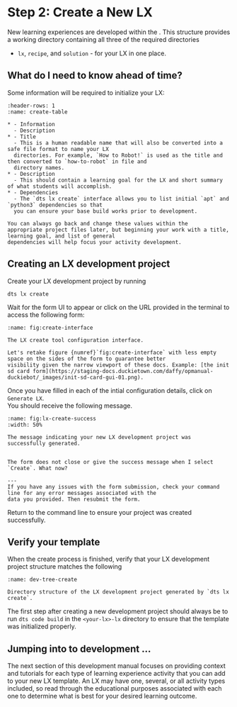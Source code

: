 # Step 2: Create a New LX

New learning experiences are developed within the [](sec:lx-development-workspace).
This structure provides a working directory containing all three of the required directories 
- `lx`, `recipe`, and `solution` - for your LX in one place.


## What do I need to know ahead of time?

Some information will be required to initialize your LX:

```{list-table} Development LX requirements
:header-rows: 1
:name: create-table

* - Information
  - Description
* - Title
  - This is a human readable name that will also be converted into a safe file format to name your LX 
  directories. For example, `How to Robot!` is used as the title and then converted to `how-to-robot` in file and 
  directory names.
* - Description
  - This should contain a learning goal for the LX and short summary of what students will accomplish.
* - Dependencies
  - The `dts lx create` interface allows you to list initial `apt` and `python3` dependencies so that 
  you can ensure your base build works prior to development.
```

```{note}
You can always go back and change these values within the 
appropriate project files later, but beginning your work with a title, learning goal, and list of general 
dependencies will help focus your activity development.
```

## Creating an LX development project

Create your LX development project by running

    dts lx create

Wait for the form UI to appear or click on the URL provided in the terminal to access the following form:

```{figure} ../../_images/create/create-interface.png
:name: fig:create-interface

The LX create tool configuration interface.
```

```{todo}
Let's retake figure {numref}`fig:create-interface` with less empty space on the sides of the form to guarantee better 
visibility given the narrow viewport of these docs. Example: [the init sd card form](https://staging-docs.duckietown.com/daffy/opmanual-duckiebot/_images/init-sd-card-gui-01.png).
```


Once you have filled in each of the intial configuration details, click on `Generate LX`.  
You should receive the following message.

```{figure} ../../_images/create/create-success.png
:name: fig:lx-create-success
:width: 50%

The message indicating your new LX development project was successfully generated.
```

```{trouble}

The form does not close or give the success message when I select `Create`. What now?

---
If you have any issues with the form submission, check your command line for any error messages associated with the 
data you provided. Then resubmit the form.
```

Return to the command line to ensure your project was created successfully. 

## Verify your template

When the create process is finished, verify 
that your LX development project structure matches the following

```{figure} ../../_images/create/dev-tree.png
:name: dev-tree-create

Directory structure of the LX development project generated by `dts lx create`.
```

The first step after creating a new development project should always be to run `dts code build` in the 
`<your-lx>-lx` directory to ensure that the template was initialized properly.

## Jumping into to development ...

The next section of this development manual focuses on providing context and tutorials for each type of learning 
experience activity that you can add to your new LX template.  An LX may have one, several, or all activity types 
included, so read through the educational purposes associated with each one to determine what is best for your desired 
learning outcome.